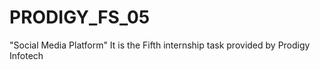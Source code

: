 # PRODIGY_FS_05
"Social Media Platform" It is the Fifth internship task provided by Prodigy Infotech  
